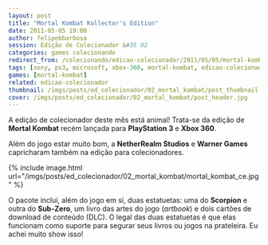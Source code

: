 ```yaml
---
layout: post
title: "Mortal Kombat Kollector's Edition"
date: 2011-05-05 19:00
author: felipebbarbosa
session: Edição de Colecionador &#35 02
categories: games colecionando
redirect_from: /colecionando/edicao-colecionador/2011/05/05/mortal-kombat-kollectors-edition.html
tags: [sony, ps3, microsoft, xbox-360, mortal-kombat, edicao-colecionador]
games: [mortal-kombat]
related: edicao-colecionador
thumbnail: /imgs/posts/ed_colecionador/02_mortal_kombat/post_thumbnail.jpg
cover: /imgs/posts/ed_colecionador/02_mortal_kombat/post_header.jpg
---
```


A edição de colecionador deste mês está animal! Trata-se da edição de **Mortal Kombat** recém
lançada para **PlayStation 3** e **Xbox 360**.

<!--more-->

Além do jogo estar muito bom, a **NetherRealm Studios** e **Warner Games** capricharam também
na edição para colecionadores.

{% include image.html
  url="/imgs/posts/ed_colecionador/02_mortal_kombat/mortal_kombat_ce.jpg" %}

O pacote inclui, além do jogo em si, duas estatuetas: uma do **Scorpion** e outra do **Sub-Zero**,
um livro das artes do jogo (_artbook_) e dois cartões de download de conteúdo (DLC). O legal das
duas estatuetas é que elas funcionam como suporte para segurar seus livros ou jogos na prateleira.
Eu achei muito show isso!
